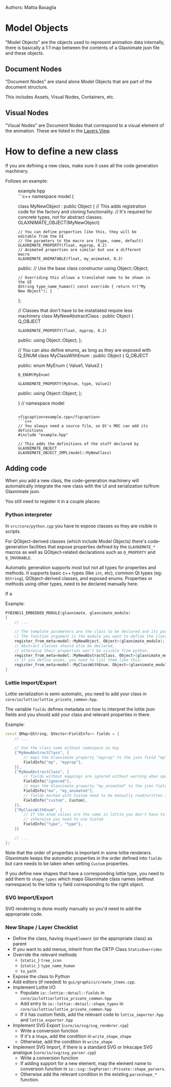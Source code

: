 Authors: Mattia Basaglia

# Model Objects

"Model Objects" are the objects used to represent animation data internally,
there is basically a 1:1 map between the contents of a Glaxnimate json file
and these objects.

## Document Nodes

"Document Nodes" are stand alone Model Objects that are part of the document structure.

This includes Assets, Visual Nodes, Containers, etc.

## Visual Nodes

"Visual Nodes" are Document Nodes that correspond to a visual element of the
animation. These are listed in the [Layers View](../../manual/ui/docks.md#layers).

# How to define a new class

If you are defining a new class, make sure it uses all the code generation machinery.

Follows an example:

<figure>
<figcaption>example.hpp</figcaption>
```c++
namespace model {

class MyNewObject : public Object
{
    // This adds registration code for the factory and cloning functionality.
    // It's required for concrete types, not for abstract classes.
    GLAXNIMATE_OBJECT(MyNewObject)

    // You can define properties like this, they will be editable from the UI
    // the paramters to the macro are (type, name, default)
    GLAXNIMATE_PROPERTY(float, myprop, 0.2)
    // Animated properties are similar but use a different macro
    GLAXNIMATE_ANIMATABLE(float, my_animated, 0.3)

public:
    // Use the base class constructor
    using Object::Object;

    // Overriding this allows a translated name to be shown in the UI
    QString type_name_human() const override { return tr("My New Object"); }

};

// Classes that don't have to be instatiated require less machinery
class MyNewAbstractClass : public Object
{
    Q_OBJECT

    GLAXNIMATE_PROPERTY(float, myprop, 0.2)

public:
    using Object::Object;
};

// You can also define enums, as long as they are exposed with Q_ENUM
class MyClassWithEnum : public Object
{
    Q_OBJECT

public:
    enum MyEnum
    {
        Value1,
        Value2
    }

    Q_ENUM(MyEnum)

    GLAXNIMATE_PROPERTY(MyEnum, type, Value1)


public:
    using Object::Object;
};

} // namespace model
```

<figcaption>example.cpp</figcaption>
```c++
// You always need a source file, so Qt's MOC can add its definitions
#include "example.hpp"

// This adds the definitions of the stuff declared by GLAXNIMATE_OBJECT
GLAXNIMATE_OBJECT_IMPL(model::MyNewClass)

```
</figure>

## Adding code

When you add a new class, the code-generation machinery will automatically
integrate the new class with the UI and serialization to/from Glaxnimate json.

You still need to register it in a couple places:

### Python interpreter

In `src/core/python.cpp` you have to expose classes so they are visible in scripts.

For QObject-derived classes (which include Model Objects) there's code-generation
facilities that expose properties defined by the `GLAXNIMATE_*` macros as
well as QObject-related declarations such as `Q_PROPERTY` and `Q_INVOKABLE`.

Automatic generation supports most but not all types for properties and methods.
It supports basic c++ types (like `int`, etc), common Qt types (eg: `QString`),
QObject-derived classes, and exposed enums.
Properties or methods using other types, need to be declared manually here.

If a

Example:

```c++
PYBIND11_EMBEDDED_MODULE(glaxnimate, glaxnimate_module)
{
    // ...

    // The template parameters are the class to be declared and its parent
    // The function argument is the module you want to define the class into.
    register_from_meta<model::MyNewObject, Object>(glaxnimate_module);
    // Abstract classes should also be declared,
    // otherwise their properties won't be visible from python.
    register_from_meta<model::MyNewAbstractClass, Object>(glaxnimate_module);
    // If you define enums, you need to list them like this:
    register_from_meta<model::MyClassWithEnum, Object>(glaxnimate_module, enums<model::MyClassWithEnum::MyEnum>{});
}
```

### Lottie Import/Export

Lottie serialization is semi-automatic, you need to add your class in
`core/io/lottie/lottie_private_common.hpp`.

The variable `fields` defines metadata on how to interpret the lottie json fields
and you should add your class and relevant properties in there.

Example:

```c++
const QMap<QString, QVector<FieldInfo>> fields = {
    // ...

    // Use the class name without namespace as key
    {"MyNewAbstractClass", {
        // maps the Glaxnimate property "myprop" to the json field "mp"
        FieldInfo{"mp", "myprop"},
    }},
    {"MyNewAbstractClass", {
        // fields without mappings are ignored without warning when opening files
        FieldInfo{"ignored"},
        // maps the Glaxnimate property "my_animated" to the json field "ma"
        FieldInfo{"ma", "my_animated"},
        // fields marked with Custom need to be manually read/written in the lottie code
        FieldInfo{"custom", Custom},
    }},
    {"MyClassWithEnum", {
        // If the enum values are the same in lottie you don't have to do much,
        // otherwise you need to use Custom
        FieldInfo{"type", "type"},
    }}

    // ...
};
```

Note that the order of properties is important in some lottie renderers.
Glaxnimate keeps the automatic properties in the order defined into `fields`
but care needs to be taken when setting `Custom` properties.

If you define new shapes that have a corresponding lottie type,
you need to add them to `shape_types`
which maps Glaxnimate class names (without namespace) to the lottie `ty` field
corresponding to the right object.


### SVG Import/Export

SVG rendering is done mostly manually so you'd need to add the appropriate code.

### New Shape / Layer Checklist

* Define the class, having `ShapeElement` (or the appropriate class) as parent
* If you want to add menus, inherit from the CRTP Class `StaticOverrides`
* Override the relevant methods
    * (`static_`) `tree_icon`
    * (`static_`) `type_name_human`
    * `to_path`
* Expose the class to Python
* Add editors (if needed) to `gui/graphics/create_items.cpp`.
* Implement Lottie I/O
    * Populate `io::lottie::detail::fields` in `core/io/lottie/lottie_private_common.hpp`
    * Add entry to `io::lottie::detail::shape_types` in `core/io/lottie/lottie_private_common.hpp`
    * If it has custom fields, add the relevant code to `lottie_importer.hpp` and `lottie_exporter.hpp`
* Implement SVG Export (`core/io/svg/svg_renderer.cpp`)
    * Write a conversion function
    * If it's a `Shape`, add the condition in `write_shape_shape`
    * Otherwise, add the condition in `write_shape`
* Implement SVG Import, if there is a standard SVG or Inkscape SVG analogue (`core/io/svg/svg_parser.cpp`)
    * Write a conversion function
    * If adding support for a new element, map the element name to conversion function in `io::svg::SvgParser::Private::shape_parsers`.
    * Otherwise add the relevant condition in the existing `parseshape_*` function.
